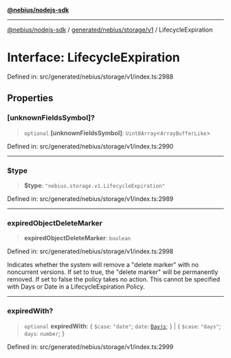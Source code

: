 [**@nebius/nodejs-sdk**](../../../../../README.md)

***

[@nebius/nodejs-sdk](../../../../../README.md) / [generated/nebius/storage/v1](../README.md) / LifecycleExpiration

# Interface: LifecycleExpiration

Defined in: src/generated/nebius/storage/v1/index.ts:2988

## Properties

### \[unknownFieldsSymbol\]?

> `optional` **\[unknownFieldsSymbol\]**: `Uint8Array`\<`ArrayBufferLike`\>

Defined in: src/generated/nebius/storage/v1/index.ts:2990

***

### $type

> **$type**: `"nebius.storage.v1.LifecycleExpiration"`

Defined in: src/generated/nebius/storage/v1/index.ts:2989

***

### expiredObjectDeleteMarker

> **expiredObjectDeleteMarker**: `boolean`

Defined in: src/generated/nebius/storage/v1/index.ts:2998

Indicates whether the system will remove a "delete marker" with no noncurrent versions.
 If set to true, the "delete marker" will be permanently removed.
 If set to false the policy takes no action.
 This cannot be specified with Days or Date in a LifecycleExpiration Policy.

***

### expiredWith?

> `optional` **expiredWith**: \{ `$case`: `"date"`; `date`: [`Dayjs`](../../../../../runtime/protos/core/dayjs/classes/Dayjs.md); \} \| \{ `$case`: `"days"`; `days`: `number`; \}

Defined in: src/generated/nebius/storage/v1/index.ts:2999

